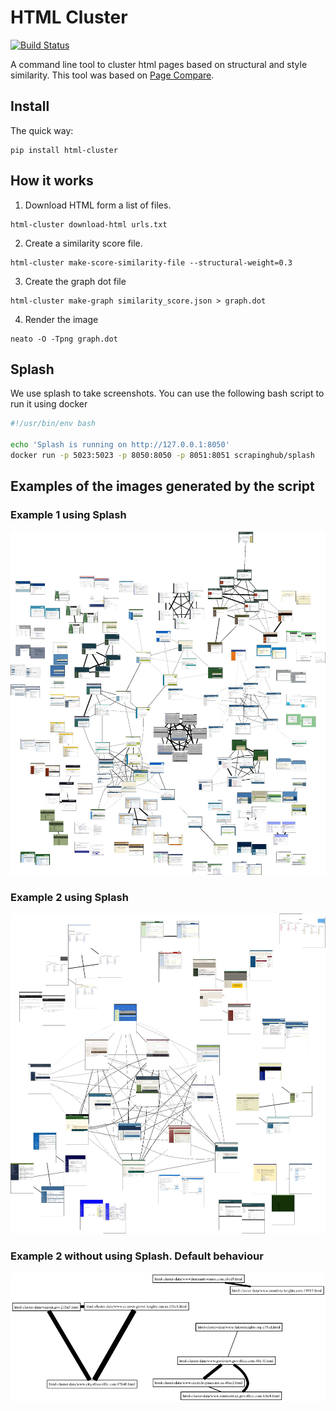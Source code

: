 # HTML Cluster

[![Build Status](https://travis-ci.org/matiskay/html-cluster.svg?branch=master)](https://travis-ci.org/matiskay/html-cluster)

A command line tool to cluster html pages based on structural and style similarity.
This tool was based on [Page Compare](https://github.com/TeamHG-Memex/page-compare).

## Install

The quick way:

```
pip install html-cluster
```

## How it works

1. Download HTML form a list of files.

```
html-cluster download-html urls.txt
```

2. Create a similarity score file.

```
html-cluster make-score-similarity-file --structural-weight=0.3
```

3. Create the graph dot file

```
html-cluster make-graph similarity_score.json > graph.dot
```

4. Render the image

```
neato -O -Tpng graph.dot
```

## Splash

We use splash to take screenshots. You can use the following bash script to run
it using docker

```bash
#!/usr/bin/env bash

echo 'Splash is running on http://127.0.0.1:8050'
docker run -p 5023:5023 -p 8050:8050 -p 8051:8051 scrapinghub/splash
```

## Examples of the images generated by the script

### Example 1 using Splash

![Example 1](assets/example-1.jpg)

### Example 2 using Splash

![Example 2](assets/example-2.jpg)


### Example 2 without using Splash. Default behaviour

![Example 3](assets/example-3.png)